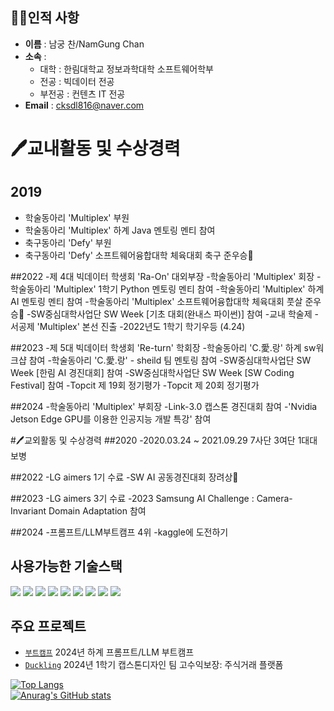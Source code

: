 ## 🧑‍🎓인적&nbsp;사항
- **이름** : 남궁 찬/NamGung Chan <br>
- **소속** : <br>
  - 대학 : 한림대학교 정보과학대학 소프트웨어학부<br>
  - 전공 : 빅데이터 전공 <br>
  - 부전공 : 컨텐츠 IT 전공 <br>
- **Email** : cksdl816@naver.com


# 🖊교내활동 및 수상경력
## 2019
- 학술동아리 'Multiplex' 부원
- 학술동아리 'Multiplex' 하계 Java 멘토링 멘티 참여
- 축구동아리 'Defy' 부원
- 축구동아리 'Defy' 소프트웨어융합대학 체육대회 축구 준우승🥈
   
##2022
-제 4대 빅데이터 학생회 'Ra-On' 대외부장
-학술동아리 'Multiplex' 회장
-학술동아리 'Multiplex' 1학기 Python 멘토링 멘티 참여
-학술동아리 'Multiplex' 하계 AI 멘토링 멘티 참여
-학술동아리 'Multiplex' 소프트웨어융합대학 체육대회 풋살 준우승🥈
-SW중심대학사업단 SW Week [기초 대회(완내스 파이썬)] 참여
-교내 학술제 - 서공제 'Multiplex' 본선 진출
-2022년도 1학기 학기우등 (4.24)

##2023
-제 5대 빅데이터 학생회 'Re-turn' 학회장
-학술동아리 'C.愛.랑' 하계 sw워크샵 참여
-학술동아리 'C.愛.랑' - sheild 팀 멘토링 참여
-SW중심대학사업단 SW Week [한림 AI 경진대회] 참여
-SW중심대학사업단 SW Week [SW Coding Festival] 참여
-Topcit 제 19회 정기평가
-Topcit 제 20회 정기평가

##2024
-학술동아리 'Multiplex' 부회장
-Link-3.0 캡스톤 경진대회 참여
-'Nvidia Jetson Edge GPU를 이용한 인공지능 개발 특강' 참여

#🖊교외활동 및 수상경력
##2020
-2020.03.24 ~ 2021.09.29 7사단 3여단 1대대 보병

##2022
-LG aimers 1기 수료
-SW AI 공동경진대회 장려상🥉

##2023
-LG aimers 3기 수료
-2023 Samsung AI Challenge : Camera-Invariant Domain Adaptation 참여

##2024
-프롬프트/LLM부트캠프 4위
-kaggle에 도전하기

## 사용가능한 기술스택
<img src="https://img.shields.io/badge/C-A8B9CC?logo=C&logoColor=white"/>
<img src="https://img.shields.io/badge/C++-00599C?logo=cplusplus&logoColor=white"/>
<img src="https://img.shields.io/badge/JAVA-007396?logo=java&logoColor=white"/>
<img src="https://img.shields.io/badge/Python-3776AB?logo=python&logoColor=white"/>
<img src="https://img.shields.io/badge/JavaScript-F7DF1E?logo=javascript&logoColor=white"/>
<img src="https://img.shields.io/badge/Unity-000000?logo=unity&logoColor=white"/>
<img src="https://img.shields.io/badge/Anaconda-44A833?logo=anaconda&logoColor=white"/>
<img src="https://img.shields.io/badge/Jupyter-F37626?logo=jupyter&logoColor=white"/>
<img src="https://img.shields.io/badge/PyTorch-EE4C2C?logo=pytorch&logoColor=white"/>

## 주요 프로젝트
- [`부트캠프`](https://github.com/namgungcold/LLM-Bootcamp-project_4) 2024년 하계 프롬프트/LLM 부트캠프 
- [`Duckling`](https://github.com/high-profit-guaranteed) 2024년 1학기 캡스톤디자인 팀 고수익보장: 주식거래 플랫폼

<!-- https://github.com/anuraghazra/github-readme-stats -->
[![Top Langs](https://github-readme-stats.vercel.app/api/top-langs/?username=namgungcold&theme=dark&locale=kr)](https://github.com/anuraghazra/github-readme-stats)
</br>
[![Anurag's GitHub stats](https://github-readme-stats.vercel.app/api?username=namgungcold&theme=dark&locale=kr)](https://github.com/anuraghazra/github-readme-stats)
